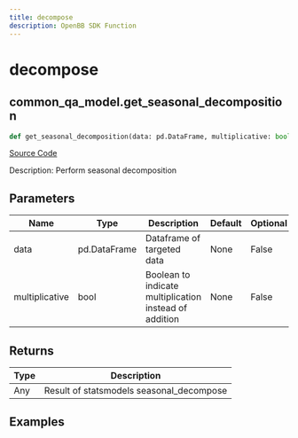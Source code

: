 ```yaml
---
title: decompose
description: OpenBB SDK Function
---
```


# decompose

## common_qa_model.get_seasonal_decomposition

```python title='openbb_terminal/common/quantitative_analysis/qa_model.py'
def get_seasonal_decomposition(data: pd.DataFrame, multiplicative: bool) -> None:
```
[Source Code](https://github.com/OpenBB-finance/OpenBBTerminal/tree/main/openbb_terminal/common/quantitative_analysis/qa_model.py#L46)

Description: Perform seasonal decomposition

## Parameters

| Name | Type | Description | Default | Optional |
| ---- | ---- | ----------- | ------- | -------- |
| data | pd.DataFrame | Dataframe of targeted data | None | False |
| multiplicative | bool | Boolean to indicate multiplication instead of addition | None | False |

## Returns

| Type | Description |
| ---- | ----------- |
| Any | Result of statsmodels seasonal_decompose |

## Examples

